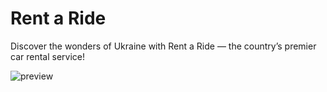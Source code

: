 # Rent a Ride

Discover the wonders of Ukraine with Rent a Ride — the country’s premier car rental service!

![preview](./src/assets/preview.png)